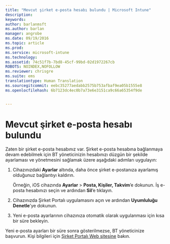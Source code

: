 ```yaml
---
title: "Mevcut şirket e-posta hesabı bulundu | Microsoft Intune"
description: 
keywords: 
author: barlanmsft
ms.author: barlan
manager: angrobe
ms.date: 09/19/2016
ms.topic: article
ms.prod: 
ms.service: microsoft-intune
ms.technology: 
ms.assetid: 74c51f7b-7bd8-45cf-99bd-02d1972267cb
ROBOTS: NOINDEX,NOFOLLOW
ms.reviewer: chrisgre
ms.suite: ems
translationtype: Human Translation
ms.sourcegitcommit: eebc35277aedabb2575b753afbaf9ea05b1555e8
ms.openlocfilehash: 6b7123dc4ec0b7a73e6e3151ca9c66a65354f9de


---
```


# <a name="existing-company-email-account-found"></a>Mevcut şirket e-posta hesabı bulundu

Zaten bir şirket e-posta hesabınız var. Şirket e-posta hesabına bağlanmaya devam edebilmek için BT yöneticinizin hesabınızı düzgün bir şekilde ayarlaması ve yönetmesini sağlamak üzere aşağıdaki adımları uygulayın:

1.  Cihazınızdaki **Ayarlar** altında, daha önce şirket e-postanıza ayarlamış olduğunuz bağlantıyı kaldırın.

    Örneğin, iOS cihazında **Ayarlar** &gt; **Posta, Kişiler, Takvim**’e dokunun. İş e-posta hesabınızı seçin ve ardından **Sil**’e tıklayın.

2.  Cihazınızda Şirket Portalı uygulamasını açın ve ardından **Uyumluluğu Denetle**’ye dokunun.

3.  Yeni e-posta ayarlarının cihazınıza otomatik olarak uygulanması için kısa bir süre bekleyin.

Yeni e-posta ayarları bir süre sonra gösterilmezse, BT yöneticinize başvurun. Kişi bilgileri için [Şirket Portalı Web sitesine](http://portal.manage.microsoft.com) bakın.



<!--HONumber=Oct16_HO3-->


